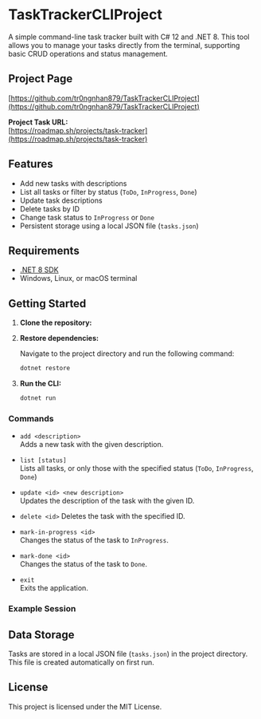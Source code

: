 # TaskTrackerCLIProject

A simple command-line task tracker built with C# 12 and .NET 8. This tool allows you to manage your tasks directly from the terminal, supporting basic CRUD operations and status management.

## Project Page

[https://github.com/tr0ngnhan879/TaskTrackerCLIProject](https://github.com/tr0ngnhan879/TaskTrackerCLIProject)

**Project Task URL:**  
[https://roadmap.sh/projects/task-tracker](https://roadmap.sh/projects/task-tracker)

## Features

- Add new tasks with descriptions
- List all tasks or filter by status (`ToDo`, `InProgress`, `Done`)
- Update task descriptions
- Delete tasks by ID
- Change task status to `InProgress` or `Done`
- Persistent storage using a local JSON file (`tasks.json`)

## Requirements

- [.NET 8 SDK](https://dotnet.microsoft.com/download/dotnet/8.0)
- Windows, Linux, or macOS terminal

## Getting Started

1. **Clone the repository:**
2. **Restore dependencies:**

   Navigate to the project directory and run the following command:

   ```bash
   dotnet restore
   ```

3. **Run the CLI:**

   ```bash
   dotnet run
   ```

### Commands

- `add <description>`  
  Adds a new task with the given description.

- `list [status]`  
  Lists all tasks, or only those with the specified status (`ToDo`, `InProgress`, `Done`)

- `update <id> <new description>`  
  Updates the description of the task with the given ID.

- `delete <id>` 
  Deletes the task with the specified ID.

- `mark-in-progress <id>`  
  Changes the status of the task to `InProgress`.

- `mark-done <id>`  
  Changes the status of the task to `Done`.

- `exit`  
  Exits the application.

### Example Session

## Data Storage

Tasks are stored in a local JSON file (`tasks.json`) in the project directory. This file is created automatically on first run.

## License

This project is licensed under the MIT License.